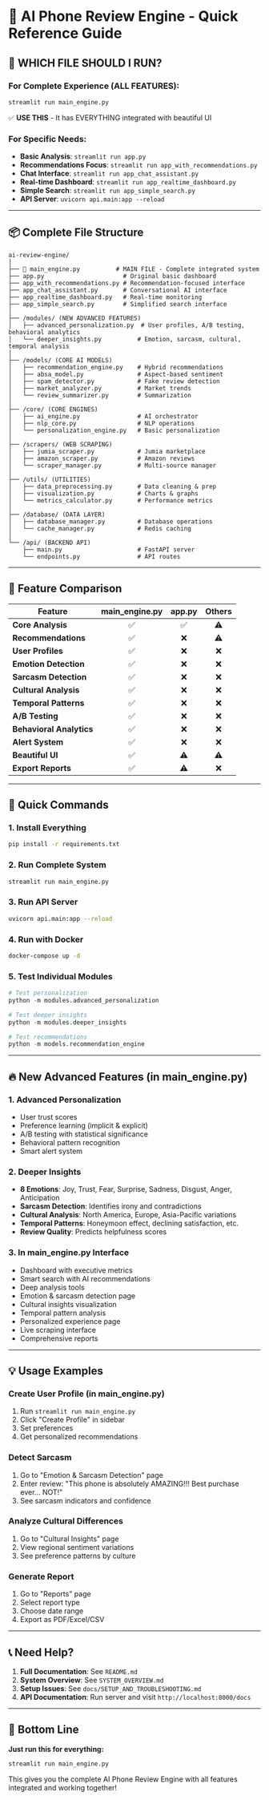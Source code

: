 # 🚀 AI Phone Review Engine - Quick Reference Guide

## 🎯 WHICH FILE SHOULD I RUN?

### For Complete Experience (ALL FEATURES):
```bash
streamlit run main_engine.py
```
✅ **USE THIS** - It has EVERYTHING integrated with beautiful UI

### For Specific Needs:
- **Basic Analysis**: `streamlit run app.py`
- **Recommendations Focus**: `streamlit run app_with_recommendations.py`
- **Chat Interface**: `streamlit run app_chat_assistant.py`
- **Real-time Dashboard**: `streamlit run app_realtime_dashboard.py`
- **Simple Search**: `streamlit run app_simple_search.py`
- **API Server**: `uvicorn api.main:app --reload`

---

## 📦 Complete File Structure

```
ai-review-engine/
│
├── 🌟 main_engine.py          # MAIN FILE - Complete integrated system
├── app.py                      # Original basic dashboard
├── app_with_recommendations.py # Recommendation-focused interface
├── app_chat_assistant.py       # Conversational AI interface
├── app_realtime_dashboard.py   # Real-time monitoring
├── app_simple_search.py        # Simplified search interface
│
├── /modules/ (NEW ADVANCED FEATURES)
│   ├── advanced_personalization.py  # User profiles, A/B testing, behavioral analytics
│   └── deeper_insights.py          # Emotion, sarcasm, cultural, temporal analysis
│
├── /models/ (CORE AI MODELS)
│   ├── recommendation_engine.py    # Hybrid recommendations
│   ├── absa_model.py               # Aspect-based sentiment
│   ├── spam_detector.py            # Fake review detection
│   ├── market_analyzer.py          # Market trends
│   └── review_summarizer.py        # Summarization
│
├── /core/ (CORE ENGINES)
│   ├── ai_engine.py                # AI orchestrator
│   ├── nlp_core.py                 # NLP operations
│   └── personalization_engine.py   # Basic personalization
│
├── /scrapers/ (WEB SCRAPING)
│   ├── jumia_scraper.py            # Jumia marketplace
│   ├── amazon_scraper.py           # Amazon reviews
│   └── scraper_manager.py          # Multi-source manager
│
├── /utils/ (UTILITIES)
│   ├── data_preprocessing.py       # Data cleaning & prep
│   ├── visualization.py            # Charts & graphs
│   └── metrics_calculator.py       # Performance metrics
│
├── /database/ (DATA LAYER)
│   ├── database_manager.py         # Database operations
│   └── cache_manager.py            # Redis caching
│
└── /api/ (BACKEND API)
    ├── main.py                     # FastAPI server
    └── endpoints.py                # API routes
```

---

## 🎨 Feature Comparison

| Feature | main_engine.py | app.py | Others |
|---------|:-------------:|:------:|:------:|
| **Core Analysis** | ✅ | ✅ | ⚠️ |
| **Recommendations** | ✅ | ❌ | ⚠️ |
| **User Profiles** | ✅ | ❌ | ❌ |
| **Emotion Detection** | ✅ | ❌ | ❌ |
| **Sarcasm Detection** | ✅ | ❌ | ❌ |
| **Cultural Analysis** | ✅ | ❌ | ❌ |
| **Temporal Patterns** | ✅ | ❌ | ❌ |
| **A/B Testing** | ✅ | ❌ | ❌ |
| **Behavioral Analytics** | ✅ | ❌ | ❌ |
| **Alert System** | ✅ | ❌ | ❌ |
| **Beautiful UI** | ✅ | ⚠️ | ⚠️ |
| **Export Reports** | ✅ | ⚠️ | ❌ |

---

## 🚦 Quick Commands

### 1. Install Everything
```bash
pip install -r requirements.txt
```

### 2. Run Complete System
```bash
streamlit run main_engine.py
```

### 3. Run API Server
```bash
uvicorn api.main:app --reload
```

### 4. Run with Docker
```bash
docker-compose up -d
```

### 5. Test Individual Modules
```python
# Test personalization
python -m modules.advanced_personalization

# Test deeper insights
python -m modules.deeper_insights

# Test recommendations
python -m models.recommendation_engine
```

---

## 🔥 New Advanced Features (in main_engine.py)

### 1. Advanced Personalization
- User trust scores
- Preference learning (implicit & explicit)
- A/B testing with statistical significance
- Behavioral pattern recognition
- Smart alert system

### 2. Deeper Insights
- **8 Emotions**: Joy, Trust, Fear, Surprise, Sadness, Disgust, Anger, Anticipation
- **Sarcasm Detection**: Identifies irony and contradictions
- **Cultural Analysis**: North America, Europe, Asia-Pacific variations
- **Temporal Patterns**: Honeymoon effect, declining satisfaction, etc.
- **Review Quality**: Predicts helpfulness scores

### 3. In main_engine.py Interface
- Dashboard with executive metrics
- Smart search with AI recommendations
- Deep analysis tools
- Emotion & sarcasm detection page
- Cultural insights visualization
- Temporal pattern analysis
- Personalized experience page
- Live scraping interface
- Comprehensive reports

---

## 💡 Usage Examples

### Create User Profile (in main_engine.py)
1. Run `streamlit run main_engine.py`
2. Click "Create Profile" in sidebar
3. Set preferences
4. Get personalized recommendations

### Detect Sarcasm
1. Go to "Emotion & Sarcasm Detection" page
2. Enter review: "This phone is absolutely AMAZING!!! Best purchase ever... NOT!"
3. See sarcasm indicators and confidence

### Analyze Cultural Differences
1. Go to "Cultural Insights" page
2. View regional sentiment variations
3. See preference patterns by culture

### Generate Report
1. Go to "Reports" page
2. Select report type
3. Choose date range
4. Export as PDF/Excel/CSV

---

## 📞 Need Help?

1. **Full Documentation**: See `README.md`
2. **System Overview**: See `SYSTEM_OVERVIEW.md`
3. **Setup Issues**: See `docs/SETUP_AND_TROUBLESHOOTING.md`
4. **API Documentation**: Run server and visit `http://localhost:8000/docs`

---

## 🎯 Bottom Line

**Just run this for everything:**
```bash
streamlit run main_engine.py
```

This gives you the complete AI Phone Review Engine with all features integrated and working together!

